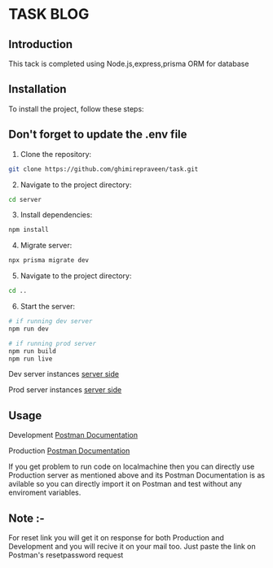 # TASK BLOG

## Introduction

This tack is completed using Node.js,express,prisma ORM for database

## Installation

To install the project, follow these steps:

## Don't forget to update the .env file

1. Clone the repository:

```bash
git clone https://github.com/ghimirepraveen/task.git

```

2. Navigate to the project directory:

```bash
cd server
```

3. Install dependencies:

```bash
npm install
```

4. Migrate server:

```bash
npx prisma migrate dev
```

5. Navigate to the project directory:

```bash
cd ..
```

6. Start the server:

```bash
# if running dev server
npm run dev

# if running prod server
npm run build
npm run live
```

Dev server instances
[server side](http://localhost:4000)

Prod server instances
[server side](https://task-fdml.onrender.com/)

## Usage

Development
[Postman Documentation ](https://documenter.getpostman.com/view/26824707/2sA3rwMuHc)

Production
[Postman Documentation ](https://documenter.getpostman.com/view/26824707/2sA3rwNEvU)

If you get problem to run code on localmachine then you can directly use Production server as mentioned above and its Postman Documentation is as avilable so you can directly import it on Postman and test without any enviroment variables.

## Note :-

For reset link you will get it on response for both Production and Development and you will recive it on your mail too. Just paste the link on Postman's resetpassword request
